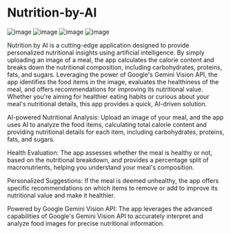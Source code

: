 # Nutrition-by-AI

![image](https://github.com/user-attachments/assets/6d956449-3dbc-4696-b2bc-bcb92f4914c2)
![image](https://github.com/user-attachments/assets/30dbde85-1fa4-46c5-aed9-57c1fe170a85)
![image](https://github.com/user-attachments/assets/b22c1b75-902d-4f8f-ba14-0c1e382fcfe9)
![image](https://github.com/user-attachments/assets/f196b326-334e-4243-9efe-f2658a3b8b2d)




Nutrition by AI is a cutting-edge application designed to provide personalized nutritional insights using artificial intelligence. By simply uploading an image of a meal, the app calculates the calorie content and breaks down the nutritional composition, including carbohydrates, proteins, fats, and sugars. Leveraging the power of Google's Gemini Vision API, the app identifies the food items in the image, evaluates the healthiness of the meal, and offers recommendations for improving its nutritional value. Whether you're aiming for healthier eating habits or curious about your meal's nutritional details, this app provides a quick, AI-driven solution.

AI-powered Nutritional Analysis: Upload an image of your meal, and the app uses AI to analyze the food items, calculating total calorie content and providing nutritional details for each item, including carbohydrates, proteins, fats, and sugars.

Health Evaluation: The app assesses whether the meal is healthy or not, based on the nutritional breakdown, and provides a percentage split of macronutrients, helping you understand your meal's composition.

Personalized Suggestions: If the meal is deemed unhealthy, the app offers specific recommendations on which items to remove or add to improve its nutritional value and make it healthier.

Powered by Google Gemini Vision API: The app leverages the advanced capabilities of Google's Gemini Vision API to accurately interpret and analyze food images for precise nutritional information.
